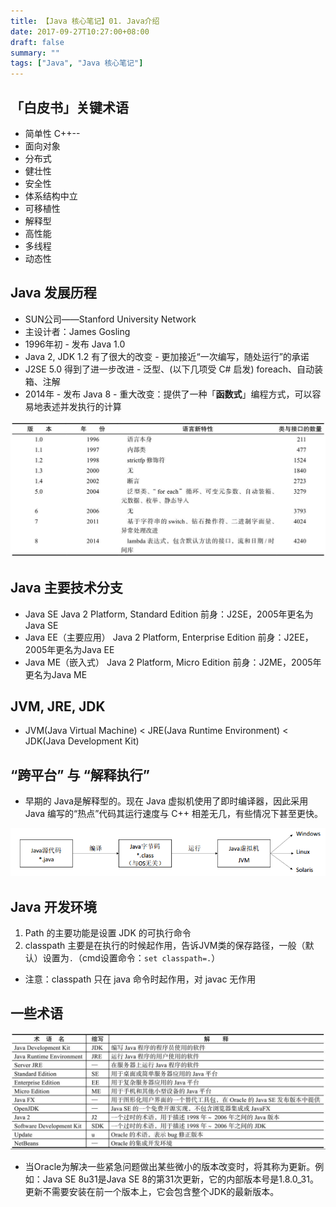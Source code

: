 ```yaml
---
title: 【Java 核心笔记】01. Java介绍
date: 2017-09-27T10:27:00+08:00
draft: false
summary: ""
tags: ["Java", "Java 核心笔记"]
---
```


## 「白皮书」关键术语

* 简单性 C++--
* 面向对象
* 分布式
* 健壮性
* 安全性
* 体系结构中立
* 可移植性
* 解释型
* 高性能
* 多线程
* 动态性

## Java 发展历程

* SUN公司——Stanford University Network
* 主设计者：James Gosling
* 1996年初 - 发布 Java 1.0
* Java 2, JDK 1.2 有了很大的改变 - 更加接近“一次编写，随处运行”的承诺
* J2SE 5.0 得到了进一步改进 - 泛型、(以下几项受 C# 启发) foreach、自动装箱、注解
* 2014年 - 发布 Java 8 - 重大改变：提供了一种「**函数式**」编程方式，可以容易地表述并发执行的计算

![Java的版本](./resources/java-version.jpg)

## Java 主要技术分支

* Java SE
  Java 2 Platform, Standard Edition
  前身：J2SE，2005年更名为Java SE
* Java EE（主要应用）
  Java 2 Platform, Enterprise Edition
  前身：J2EE，2005年更名为Java EE
* Java ME（嵌入式）
  Java 2 Platform, Micro Edition
  前身：J2ME，2005年更名为Java ME

## JVM, JRE, JDK

* JVM(Java Virtual Machine) < JRE(Java Runtime Environment) < JDK(Java Development Kit)

## “跨平台” 与 “解释执行”

* 早期的 Java是解释型的。现在 Java 虚拟机使用了即时编译器，因此采用 Java 编写的“热点”代码其运行速度与 C++ 相差无几，有些情况下甚至更快。

![Java的跨平台性](./resources/java-cross-platform.png)

## Java 开发环境

1. Path 的主要功能是设置 JDK 的可执行命令
2. classpath 主要是在执行的时候起作用，告诉JVM类的保存路径，一般（默认）设置为```.```（cmd设置命令：```set classpath=.```）
  * 注意：classpath 只在 java 命令时起作用，对 javac 无作用

## 一些术语

![Java的一些术语](./resources/java-terms.jpg)

* 当Oracle为解决一些紧急问题做出某些微小的版本改变时，将其称为更新。例如：Java SE 8u31是Java SE 8的第31次更新，它的内部版本号是1.8.0_31。更新不需要安装在前一个版本上，它会包含整个JDK的最新版本。
